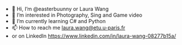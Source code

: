 - 👋 Hi, I’m @easterbuunny or Laura Wang
- 👀 I’m interested in Photography, Sing and  Game video
- 🌱 I’m currently learning C# and Python
- 📫 How to reach me laura.wang@etu.u-paris.fr
- or on LinkedIn https://www.linkedin.com/in/laura-wang-08277b15a/

<!---
easterbuunny/easterbuunny is a ✨ special ✨ repository because its `README.md` (this file) appears on your GitHub profile.
You can click the Preview link to take a look at your changes.
--->
